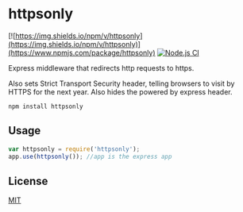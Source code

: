 # httpsonly

[![https://img.shields.io/npm/v/httpsonly](https://img.shields.io/npm/v/httpsonly)](https://www.npmjs.com/package/httpsonly)
[![Node.js CI](https://github.com/debitoor/httpsonly/actions/workflows/node.js.yml/badge.svg?branch=master)](https://github.com/debitoor/httpsonly/actions/workflows/node.js.yml)

Express middleware that redirects http requests to https.

Also sets Strict Transport Security header, telling browsers to visit by HTTPS for the next year.
Also hides the powered by express header.

```shell
npm install httpsonly
```

## Usage

```javascript
var httpsonly = require('httpsonly');
app.use(httpsonly()); //app is the express app
```

## License

[MIT](http://opensource.org/licenses/MIT)

